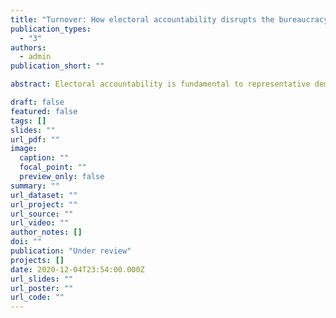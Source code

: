 ```yaml
---
title: "Turnover: How electoral accountability disrupts the bureaucracy and service delivery"
publication_types:
  - "3"
authors:
  - admin
publication_short: ""

abstract: Electoral accountability is fundamental to representative democracy. Yet, it can also be costly for governance because it causes turnover among bureaucrats (not just elected officials) and disruptions in the delivery of public services. This article advances a theory of political turnover as a process that, starting the moment election results are published, leads to bureaucratic shuffles and depresses service delivery. I demonstrate these turnover dynamics through a close-races regression discontinuity design, using administrative data on public employment and on healthcare service delivery in Brazilian municipalities. The results show that an electoral defeat of the incumbent causes increases in dismissals, hires, and resignations of bureaucrats, and declines in public service delivery in the months following the election. These findings draw attention to the political strategies of lame-duck politicians, and highlight the intense and consequential bureaucratic politics that follow elections.

draft: false
featured: false
tags: []
slides: ""
url_pdf: ""
image:
  caption: ""
  focal_point: ""
  preview_only: false
summary: ""
url_dataset: ""
url_project: ""
url_source: ""
url_video: ""
author_notes: []
doi: ""
publication: "Under review"
projects: []
date: 2020-12-04T23:54:00.000Z
url_slides: ""
url_poster: ""
url_code: ""
---
```


